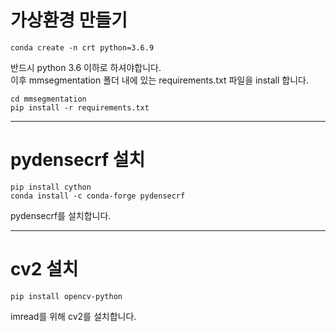 # 가상환경 만들기


    conda create -n crt python=3.6.9    

반드시 python 3.6 이하로 하셔야합니다.  
이후 mmsegmentation 폴더 내에 있는 requirements.txt 파일을 install 합니다.

    cd mmsegmentation
    pip install -r requirements.txt

- - -
# pydensecrf 설치

    pip install cython
    conda install -c conda-forge pydensecrf

pydensecrf를 설치합니다.
- - -
# cv2 설치

    pip install opencv-python

imread를 위해 cv2를 설치합니다.